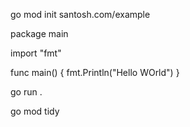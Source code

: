 go mod init santosh.com/example

package main

import "fmt"

func main() {
	fmt.Println("Hello WOrld")
}

go run .

go mod tidy
